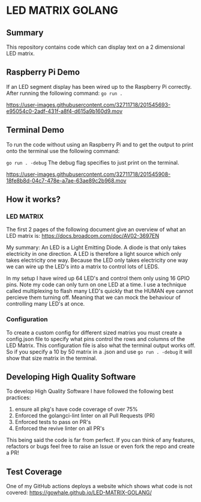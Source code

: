 # LED MATRIX GOLANG

## Summary

This repository contains code which can display text on a 2 dimensional LED matrix. 

## Raspberry Pi Demo 

If an LED segment display has been wired up to the Raspberry Pi correctly. After running the following command: 
`go run .`

https://user-images.githubusercontent.com/32711718/201545693-e95054c0-2adf-431f-a8f4-d615a9b160d9.mov

## Terminal Demo

To run the code without using an Raspberry Pi and to get the output to print onto the terminal use the following command:

`go run . -debug` The debug flag specifies to just print on the terminal. 

https://user-images.githubusercontent.com/32711718/201545908-18fe8b8d-04c7-478e-a7ae-63ae89c2b968.mov


## How it works?

### LED MATRIX

The first 2 pages of the following document give an overview of what an LED matrix is: https://docs.broadcom.com/doc/AV02-3697EN 

My summary: An LED is a Light Emitting Diode. A diode is that only takes electricity in one direction. A LED is therefore a light source which only takes electricity one way. Because the LED only takes electricity one way we can wire up the LED's into a matrix to control lots of LEDS.

In my setup I have wired up 64 LED's and control them only using 16 GPIO pins. Note my code can only turn on one LED at a time. I use a technique called multiplexing to flash many LED's quickly that the HUMAN eye cannot percieve them turning off. Meaning that we can mock the behaviour of controlling many LED's at once. 

### Configuration

To create a custom config for different sized matrixs you must create a config.json file to specify what pins control the rows and columns of the LED Matrix. This configuration file is also what the terminal output works off. So if you specify a 10 by 50 matrix in a .json and use `go run . -debug` it will show that size matrix in the terminal.  

## Developing High Quality Software

To develop High Quality Software I have followed the following best practices:
1. ensure all pkg's have code coverage of over 75%
2. Enforced the golangci-lint linter on all Pull Requests (PR)
3. Enforced tests to pass on PR's
4. Enforced the revive linter on all PR's

This being said the code is far from perfect. If you can think of any features, refactors or bugs feel free to raise an Issue or even fork the repo and create a PR! 

## Test Coverage

One of my GitHub actions deploys a website which shows what code is not covered: https://gowhale.github.io/LED-MATRIX-GOLANG/
